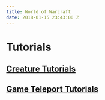 ```yaml
---
title: World of Warcraft
date: 2018-01-15 23:43:00 Z
---
```


# Tutorials
## [Creature Tutorials](https://mehdiaria.github.io/world-of-warcraft/creatures.html)
## [Game Teleport Tutorials](https://mehdiaria.github.io/world-of-warcraft/game-teleports.html)